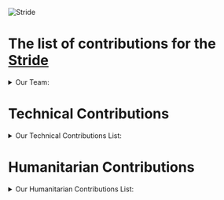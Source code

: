 ![Stride](https://github.com/Validator-POSTHUMAN/contributions/assets/92199696/9d846742-3815-4bc4-98c4-93798e572c66)
# The list of contributions for the [Stride](https://www.stride.zone/)

<details>
  <summary>Our Team:</summary>

- [Vladimir Ponmimajushij Competencies](https://github.com/Antropocosmist/my_competencies)
- [Albert Andrejev Competencies](https://github.com/albertandrejev)
- [Vladimir Synthetic Competencies](https://www.instagram.com/synth_etic_/)
- [Valentin Medniyy Competencies](https://github.com/Medniyy)
- [Eugeniy Yakovishin Competencies](https://github.com/evgen3000)
- [Danil Milyutin Competencies](https://github.com/danilmilyutin)
- All the team could be found here: https://posthuman.digital/team

</details>

# Technical Contributions

<details>
  <summary>Our Technical Contributions List:</summary>

### We're validating [Stride](https://www.mintscan.io/stride/ics-validators/stridevaloper157v7tczs40axfgejp2m43kwuzqe0wsy0xxh5gk)

### We added $STRD token into Sputnik Network Bot! 

We develop [Sputnik Network](https://sputnik.exchange/), and we added $STRD into https://t.me/SputnikNetworkBot and https://t.me/SputnikPriceBot

</details>

# Humanitarian Contributions

<details>
  <summary>Our Humanitarian Contributions List:</summary>

## Community Development

- We run Cosmos Ecosystem community and CryptoBase (related to our YouTube channel) with 6k+ users in total where we're always answering on questions related with Stride <br/>
![image](https://github.com/Validator-POSTHUMAN/contributions/assets/92199696/c22742ac-80bf-41b8-891b-6ce06ff5159f) <br/>
- [Cosmos Ecosystem RU](https://t.me/CosmosEcosystem_ru)
- [СryptoBase](https://t.me/Crypto_Base_Chat)

## Videos

- [We always talk about Stride on the Cosmos Ecosystem voice chats in this group](https://t.me/CosmosEcosystem_ru)

### Also we have a weekly community audio/video chats with 80+videos where we speak about Cosmos Ecosystem Projects and also spread the word about Stride and other Cosmos Ecosystem projects! 

[==>Go to playlist<==](https://youtube.com/playlist?list=PLgQFzABJoJYx-lwnvZwKjDqsDxiccjP-G)

## Spreading of Information - more information at [Cosmos Ecosystem Twitter](https://twitter.com/CosmosEcosystem)
### NEWS 2023 
- [03.08.2023](https://twitter.com/CosmosEcosystem/status/1687079946257051648?t=8ECrdOwtaaNLDGTSGLElxw&s=19)
- [29.07.2023](https://twitter.com/CosmosEcosystem/status/1685278195191275520?t=MX8fAbCSk263LhUom-8GyA&s=19)
- [27.06.2023](https://twitter.com/CosmosEcosystem/status/1673721552632786944?t=W7PE37vS5_Jg1UF29aMjLw&s=19)
- [27.06.2023](https://twitter.com/CosmosEcosystem/status/1673287119471616000?t=f0NaBWBhb8m4DDNuJPYo4A&s=19)
- [25.06.2023](https://twitter.com/CosmosEcosystem/status/1672919017130975232?t=oQRqCMekIMc5KDhc21xKqQ&s=19)
- [21.06.2023](https://twitter.com/CosmosEcosystem/status/1671491402167902213?t=K7vD7t8RL0jpRKLPgqZ3NQ&s=19)
- [16.06.2023](https://twitter.com/CosmosEcosystem/status/1669775723555422231?t=RWBzzusW0aq4ahKTVqF2uA&s=19)
- [15.06.2023](https://twitter.com/CosmosEcosystem/status/1669324687598313472?t=qVH1ml2MzTpS-zmbBKtnGg&s=19)
- [13.06.2023](https://twitter.com/CosmosEcosystem/status/1668582975414456320?t=SEnFXTfeUzSweRbFhHSiQA&s=19)
- [03.06.2023](https://twitter.com/CosmosEcosystem/status/1664968882388336640?t=3jKLeqXQOzi6PlqN9EMmPA&s=19)
- [19.05.2023](https://twitter.com/CosmosEcosystem/status/1659599491568205824?t=WiAjnYZZAEGUP-S5kPu92Q&s=19)
- [12.05.2023](https://twitter.com/CosmosEcosystem/status/1657019066618445826?t=y_sZUXqaUts9HY9VdasKEg&s=19)
- [05.05.2021](https://twitter.com/CosmosEcosystem/status/1654518975810752518?t=XJ-rRxVqLqbyES_lY58i0g&s=19)
- [05.05.2023](https://twitter.com/CosmosEcosystem/status/1654473126263107586?t=-mVv_uz3QOMR4tDOKL7l9w&s=19)
- [29.04.2023](https://twitter.com/CosmosEcosystem/status/1652323011209605126?t=CokSdVUP2NIpJQz4xaVgag&s=19)
- [28.04.2023](https://twitter.com/CosmosEcosystem/status/1651926367834095617?t=27X9812HCWEnARnuZb5bxg&s=19)
- [25.04.2023](https://twitter.com/CosmosEcosystem/status/1650851781617000448?t=oIIe1HGqbu-uuqnDoK3NKw&s=19)
- [24.04.2023](https://twitter.com/CosmosEcosystem/status/1650486067068542976?t=ISvF-x9e6d1ofdXcs_XxVQ&s=19)
- [15.04.2023](https://twitter.com/CosmosEcosystem/status/1647284502857646080?t=MgkHq2lujRFpTw5wfgR3Nw&s=19)
- [14.04.2023](https://twitter.com/CosmosEcosystem/status/1646971359866638352?t=hy-nZrX67Gq_nIOu6E2y6Q&s=19)
- [09.04.2023](https://twitter.com/CosmosEcosystem/status/1645110325174489095?t=wNw0d4qcmin7Mn0zMzagGg&s=19)
- [04.04.2023](https://twitter.com/CosmosEcosystem/status/1643295073524670484?t=RNa6Jmq6VO_NbBCGUY021Q&s=19)
- [25.03.2023](https://twitter.com/CosmosEcosystem/status/1639631797972787200?t=Hma1DGupf2YW93-vwFekfw&s=19)
- [07.03.2023](https://twitter.com/CosmosEcosystem/status/1633140848903831561?t=eNX_pIh3A0Hd1po1RNAEjw&s=19)
- [01.03.2023](https://twitter.com/CosmosEcosystem/status/1630912029379657730?t=qUAoyYJqvNlsKZIvNf82nA&s=19)
- [28.02.2023](https://twitter.com/CosmosEcosystem/status/1630541646298226693?t=YcleZAlzSeaUUOREeHEURA&s=19)
- [21.02.2023](https://twitter.com/CosmosEcosystem/status/1628011408846733313?t=rQuwV__vRowv5CUhtJR5Cg&s=19)
- [20.02.2023](https://twitter.com/CosmosEcosystem/status/1627662540586065922?t=TPbGykszr_gneURBWqtvHw&s=19)
- [14.02.2023](https://twitter.com/CosmosEcosystem/status/1625451496455254016?t=zunYL5xkshmLIfyEUDo1uA&s=19)
- [09.02.2023](https://twitter.com/CosmosEcosystem/status/1623671531598389248?t=A2C-xkvSHSRSNzjjqen7sw&s=19)
- [08.02.2023](https://twitter.com/CosmosEcosystem/status/1623284616177098753?t=S85d_YGNu7UootCcFQWivQ&s=19)
- [07.02.2023](https://twitter.com/CosmosEcosystem/status/1622951510567944192?t=3eD6c9R6Pk4PPzWaAbVk1w&s=19)
- [05.02.2023](https://twitter.com/CosmosEcosystem/status/1622222974165057537?t=hXwwhM0d8GLLfxORkPqoiA&s=19)
- [31.01.2023](https://twitter.com/CosmosEcosystem/status/1620391835846971399?t=-sAGj-82JXfNu8wbMgybGg&s=19)
- [21.01.2023](https://twitter.com/CosmosEcosystem/status/1616778823139295232?t=B6M4NUFPe41tWBReW2Vocw&s=19)
- [19.01.2023](https://twitter.com/CosmosEcosystem/status/1616060265711407104?t=_2HrXbIuNDpQ9jYkZaZEJw&s=19)
- [13.01.2023](https://twitter.com/CosmosEcosystem/status/1613948884673523712?t=P2TOu48nhQjntaK9tnTzvw&s=19)
### NEWS 2022
- [10.12.2022](https://twitter.com/CosmosEcosystem/status/1601609892602998785?t=gawlSQGpHseLEgSJN8APeA&s=19)
- [02.12.2022](https://twitter.com/CosmosEcosystem/status/1598729428573786112?t=GK8oB-EiCL39_lc9fa0ccQ&s=19)
- [04.11.2022](https://twitter.com/CosmosEcosystem/status/1588563231861526528?t=0xx10G8TA_KjOrSc8EwRnA&s=19)


